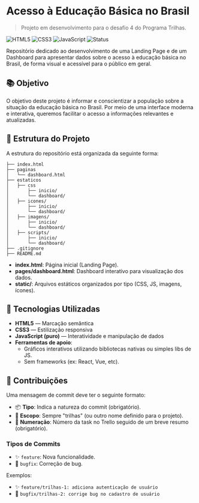 # Acesso à Educação Básica no Brasil
> Projeto em desenvolvimento para o desafio 4 do Programa Trilhas.

![HTML5](https://img.shields.io/badge/HTML5-E34F26?style=flat-square&logo=html5&logoColor=white)
![CSS3](https://img.shields.io/badge/CSS3-1572B6?style=flat-square&logo=css3&logoColor=white)
![JavaScript](https://img.shields.io/badge/JavaScript-F7DF1E?style=flat-square&logo=javascript&logoColor=black)
![Status](https://img.shields.io/badge/Status-Em%20Desenvolvimento-brightgreen?style=flat-square)

Repositório dedicado ao desenvolvimento de uma Landing Page e de um Dashboard para apresentar dados sobre o acesso à educação básica no Brasil, de forma visual e acessível para o público em geral.

## 📚 Objetivo

O objetivo deste projeto é informar e conscientizar a população sobre a situação da educação básica no Brasil. Por meio de uma interface moderna e interativa, queremos facilitar o acesso a informações relevantes e atualizadas.

## 🧱 Estrutura do Projeto

A estrutura do repositório está organizada da seguinte forma:

```
├── index.html
├── paginas
│   └── dashboard.html
├── estaticos
│   ├── css
│       ├── inicio/
│       └── dashboard/
│   ├── icones/
│       ├── inicio/
│       └── dashboard/
│   ├── imagens/
│       ├── inicio/
│       └── dashboard/
│   ├── scripts/
│       ├── inicio/
│       └── dashboard/
├── .gitignore 
├── README.md
```

- **index.html**: Página inicial (Landing Page).
- **pages/dashboard.html**: Dashboard interativo para visualização dos dados.
- **static/**: Arquivos estáticos organizados por tipo (CSS, JS, imagens, ícones).

## 🚀 Tecnologias Utilizadas

- **HTML5** — Marcação semântica
- **CSS3** — Estilização responsiva
- **JavaScript (puro)** — Interatividade e manipulação de dados
- **Ferramentas de apoio**:
  - Gráficos interativos utilizando bibliotecas nativas ou simples libs de JS.
  - Sem frameworks (ex: React, Vue, etc).

## 🤝 Contribuições
Uma mensagem de commit deve ter o seguinte formato:

- 📦 **Tipo**: Indica a natureza do commit (obrigatório).
- 📝 **Escopo**: Sempre "trilhas" (ou outro nome definido para o projeto).
- 🔢  **Numeração**: Número da task no Trello seguido de um breve resumo (obrigatório).

### Tipos de Commits

- ✨ `feature`: Nova funcionalidade.
- 🐛 `bugfix`: Correção de bug.

Exemplos:
- ✨ `feature/trilhas-1: adiciona autenticação de usuário`
- 🐛 `bugfix/trilhas-2: corrige bug no cadastro de usuário`

